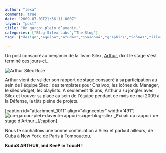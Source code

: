```yaml
---
author: "lexa"
comments: true
date: "2009-07-08T21:36:11.000Z"
layout: "post"
title: "Un garçon plein d’avenir…"
categories: ["Blog Silex Labs","The Blog"]
tags: ["design","équipe","études","goasdoué","graphics","icônes","illustrator","indesign","projets","rapport","rose","stage","stagiaire","t-shirt","widget"]

---
```

Un post consacré au benjamin de la Team Silex, [Arthur](http://silexprod.com/arthur/#default/start/accueil), dont le stage s'est terminé ces jours-ci...




![Arthur Silex Rose](https://www.silexlabs.org/wp-content/uploads/2009/07/02072009680-1024x768.jpg)




Arthur vient de valider son rapport de stage consacré à sa participation au sein de l'équipe Silex : des templates pour Chaivoo, les icônes du Manager, le silex widget, les playlists. A seulement 18 ans, Arthur a su jongler avec Silex et trouver sa place au sein de l'équipe pendant ce mois de mai 2009 à la Défense, la tête pleine de projets.




[caption id="attachment_1011" align="aligncenter" width="491"]![un-garcon-plein-davenir-rapport-stage-blog-silex](https://www.silexlabs.org/wp-content/uploads/2009/07/un-garcon-plein-davenir-rapport-stage-blog-silex-1024x487.png) _Extrait du rapport de stage d'Arthur
_[/caption]


Nous te souhaitons une bonne continuation à Silex et partout ailleurs, de Cuba à New York, de Paris à Tombouctou.




**KudoS ARTHUR, and KeeP in ToucH !**



